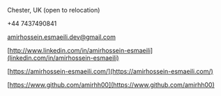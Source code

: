 Chester, UK (open to relocation)

+44 7437490841

[amirhossein.esmaeili.dev@gmail.com](mailto:amirhossein.esmaeili.dev@gmail.com)

[http://www.linkedin.com/in/amirhossein-esmaeili](linkedin.com/in/amirhossein-esmaeili)

[https://amirhossein-esmaeili.com/](https://amirhossein-esmaeili.com/)

[https://www.github.com/amirhh00](https://www.github.com/amirhh00)
